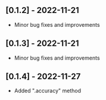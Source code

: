 ## [0.1.2] - 2022-11-21

- Minor bug fixes and improvements

## [0.1.3] - 2022-11-21

- Minor bug fixes and improvements

## [0.1.4] - 2022-11-27

- Added ".accuracy" method
